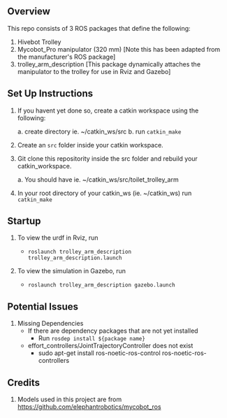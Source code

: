 ## Overview
This repo consists of 3 ROS packages that define the following:
1. Hivebot Trolley
2. Mycobot_Pro manipulator (320 mm) [Note this has been adapted from the manufacturer's ROS package]
3. trolley_arm_description [This package dynamically attaches the manipulator to the trolley for use in Rviz and Gazebo]


## Set Up Instructions
1. If you havent yet done so, create a catkin workspace using the following:

    a. create directory ie. ~/catkin_ws/src
    b. run `catkin_make`

2. Create an `src` folder inside your catkin workspace.

2. Git clone this repositority inside the src folder and rebuild your catkin_workspace.

    a. You should have ie. ~/catkin_ws/src/toilet_trolley_arm
    
3. In your root directory of your catkin_ws (ie. ~/catkin_ws) run `catkin_make`

## Startup 
1. To view the urdf in Rviz, run
    -  `roslaunch trolley_arm_description trolley_arm_description.launch`

2. To view the simulation in Gazebo, run
    - `roslaunch trolley_arm_description gazebo.launch`
    
## Potential Issues
1. Missing Dependencies
    - If there are dependency packages that are not yet installed
      - Run `rosdep install ${package name}`
    - effort_controllers/JointTrajectoryController does not exist
      - sudo apt-get install ros-noetic-ros-control ros-noetic-ros-controllers
## Credits
1. Models used in this project are from https://github.com/elephantrobotics/mycobot_ros
